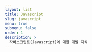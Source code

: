 ```yaml
---
layout: list
title: Javascript
slug: javascript
menu: true
submenu: false
order: 1
description: >
  자바스크립트(Javascript)에 대한 개발 지식
---
```


